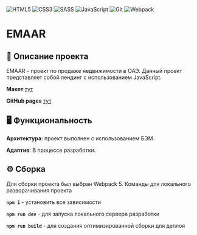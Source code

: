![HTML5](https://img.shields.io/badge/html5-%23E34F26.svg?style=for-the-badge&logo=html5&logoColor=white) ![CSS3](https://img.shields.io/badge/css3-%231572B6.svg?style=for-the-badge&logo=css3&logoColor=white) ![SASS](https://img.shields.io/badge/SASS-hotpink.svg?style=for-the-badge&logo=SASS&logoColor=white) ![JavaScript](https://img.shields.io/badge/javascript-%23323330.svg?style=for-the-badge&logo=javascript&logoColor=%23F7DF1E) ![Git](https://img.shields.io/badge/git-%23F05033.svg?style=for-the-badge&logo=git&logoColor=white) ![Webpack](https://img.shields.io/badge/webpack-%238DD6F9.svg?style=for-the-badge&logo=webpack&logoColor=black)
# EMAAR

## 📖 Описание проекта  
EMAAR - проект по продаже недвижимости в ОАЭ. Данный проект представляет собой лендинг с использованием JavaScript.

**Макет** [тут](https://www.figma.com/file/A05IKMZaE1BKbweYGmOxIK/Untitled?type=design&node-id=0-1&mode=design&t=FfFBHCXAuGlNVbY0-0)

**GitHub pages** [тут](https://ksushw.github.io/---------AX-INSANE/)

## 🖥️ Функциональность

**Архитектура**: проект выполнен с использованием БЭМ.

**Адаптив**: В процессе разработки.

## ⚙️ Сборка  
Для сборки проекта был выбран Webpack 5. Команды для локального разворачивания проекта

**`npm i`** - установить все зависимости

**`npm run dev`** - для запуска локального сервера разработки

**`npm run build`** - для создания оптимизированной сборки для деплоя
